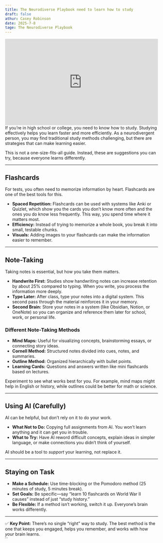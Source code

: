 ```yaml
---
title: The Neurodiverse Playbook need to learn how to study
draft: false
athur: Casey Robinson
date: 2025-7-8
tage: The Neurodiverse Playbook
---
```

<div style="position:relative; padding-bottom:56.25%; height:0; overflow:hidden;">
  <iframe src="https://www.youtube.com/embed/VIDEO_ID"
      style="position:absolute; top:0; left:0; width:100%; height:100%; border:0;"
      allowfullscreen>
  </iframe>
</div>
If you’re in high school or college, you need to know how to study. Studying effectively helps you learn faster and more efficiently. As a neurodivergent person, you may find traditional study methods challenging, but there are strategies that can make learning easier.  

This is not a one-size-fits-all guide. Instead, these are suggestions you can try, because everyone learns differently.  

---

## Flashcards  
For tests, you often need to memorize information by heart. Flashcards are one of the best tools for this.  

- **Spaced Repetition:** Flashcards can be used with systems like Anki or Quizlet, which show you the cards you don’t know more often and the ones you do know less frequently. This way, you spend time where it matters most.  
- **Efficiency:** Instead of trying to memorize a whole book, you break it into small, testable chunks.  
- **Visuals:** Adding images to your flashcards can make the information easier to remember.  

---

## Note-Taking  
Taking notes is essential, but how you take them matters.  

- **Handwrite First:** Studies show handwriting notes can increase retention by about 25% compared to typing. When you write, you process the information more deeply.  
- **Type Later:** After class, type your notes into a digital system. This second pass through the material reinforces it in your memory.  
- **Second Brain:** Store your notes in a system (like Obsidian, Notion, or OneNote) so you can organize and reference them later for school, work, or personal life.  

### Different Note-Taking Methods  
- **Mind Maps:** Useful for visualizing concepts, brainstorming essays, or connecting story ideas.  
- **Cornell Method:** Structured notes divided into cues, notes, and summaries.  
- **Outline Method:** Organized hierarchically with bullet points.  
- **Learning Cards:** Questions and answers written like mini flashcards based on lectures.  

Experiment to see what works best for you. For example, mind maps might help in English or history, while outlines could be better for math or science.  

---

## Using AI (Carefully)  
AI can be helpful, but don’t rely on it to do your work.  

- **What Not to Do:** Copying full assignments from AI. You won’t learn anything and it can get you in trouble.  
- **What to Try:** Have AI reword difficult concepts, explain ideas in simpler language, or make connections you didn’t think of yourself.  

AI should be a tool to *support* your learning, not replace it.  

---

## Staying on Task  
- **Make a Schedule:** Use time-blocking or the Pomodoro method (25 minutes of study, 5 minutes break).  
- **Set Goals:** Be specific—say “learn 10 flashcards on World War II causes” instead of just “study history.”  
- **Be Flexible:** If a method isn’t working, switch it up. Everyone’s brain works differently.  

---

✅ **Key Point:** There’s no single “right” way to study. The best method is the one that keeps you engaged, helps you remember, and works with how *your* brain learns.  
``

